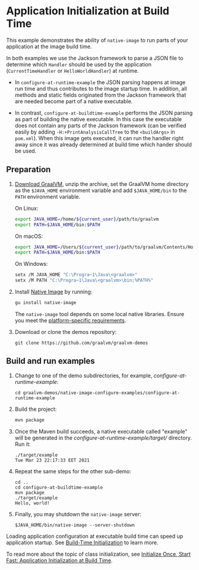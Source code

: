 # Application Initialization at Build Time

This example demonstrates the ability of `native-image` to run parts of your application at the image build time.

In both examples we use the Jackson framework to parse a JSON file to determine which `Handler` should be used by the application (`CurrentTimeHandler` or `HelloWorldHandler`) at runtime.

* In `configure-at-runtime-example` the JSON parsing happens at image run time
  and thus contributes to the image startup time. In addition, all methods and
  static fields originated from the Jackson framework that are needed become part
  of a native executable.

* In contrast, `configure-at-buildtime-example` performs the JSON parsing as
  part of building the native executable. In this case the executable does not contain any parts
  of the Jackson framework (can be verified easily by adding
  `-H:+PrintAnalysisCallTree` to the `<buildArgs>` in `pom.xml`).  When this
  image gets executed, it can run the handler right away since it was already
  determined at build time which hander should be used.

## Preparation

1. [Download GraalVM](https://www.graalvm.org/downloads/), unzip the archive, set the GraalVM home directory as the `$JAVA_HOME` environment variable and add `$JAVA_HOME/bin` to the `PATH` environment variable.

    On Linux:
    ```bash
    export JAVA_HOME=/home/${current_user}/path/to/graalvm
    export PATH=$JAVA_HOME/bin:$PATH
    ```
    On macOS:
    ```bash
    export JAVA_HOME=/Users/${current_user}/path/to/graalvm/Contents/Home
    export PATH=$JAVA_HOME/bin:$PATH
    ```
    On Windows:
    ```bash
    setx /M JAVA_HOME "C:\Progra~1\Java\<graalvm>"
    setx /M PATH "C:\Progra~1\Java\<graalvm>\bin;%PATH%"
    ```

2. Install [Native Image](https://www.graalvm.org/dev/reference-manual/native-image/#install-native-image) by running:
    ```bash
    gu install native-image
    ```

    The `native-image` tool depends on some local native libraries. Ensure you meet the [platform-specific requirements](https://www.graalvm.org/dev/reference-manual/native-image/#prerequisites).

3. Download or clone the demos repository:
    ```
    git clone https://github.com/graalvm/graalvm-demos
    ```

## Build and run examples

1. Change to one of the demo subdirectories, for example, _configure-at-runtime-example_:
    ```
    cd graalvm-demos/native-image-configure-examples/configure-at-runtime-example
    ```
2. Build the project:
    ```bash
    mvn package
    ```
3. Once the Maven build succeeds, a native executable called "example" will be generated in the _configure-at-runtime-example/target/_ directory. Run it:
    ```
    ./target/example
    Tue Mar 23 22:17:33 EET 2021
    ```
4. Repeat the same steps for the other sub-demo:
    ```
    cd ..
    cd configure-at-buildtime-example
    mvn package
    ./target/example
    Hello, world!
    ```
5. Finally, you may shutdown the `native-image` server:
    ```
    $JAVA_HOME/bin/native-image --server-shutdown
    ```

Loading application configuration at executable build time can speed up application startup. See [Build-Time Initialization](https://www.graalvm.org/dev/reference-manual/native-image/optimizations-and-performance/ClassInitialization/) to learn more. 

To read more about the topic of class initialization, see [Initialize Once, Start Fast: Application Initialization at Build Time](http://www.christianwimmer.at/Publications/Wimmer19a/Wimmer19a.pdf).
